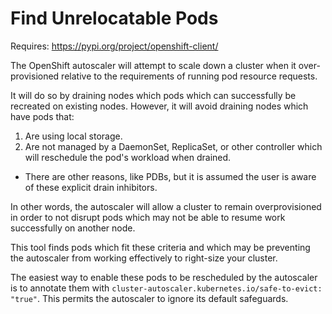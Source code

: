 # Find Unrelocatable Pods
Requires: https://pypi.org/project/openshift-client/

The OpenShift autoscaler will attempt to scale down a cluster when it over-provisioned relative to the requirements of running pod resource requests.

It will do so by draining nodes which pods which can successfully be recreated on existing nodes. However, it will avoid draining nodes which have pods that:
1. Are using local storage.
2. Are not managed by a DaemonSet, ReplicaSet, or other controller which will reschedule the pod's workload when drained.
* There are other reasons, like PDBs, but it is assumed the user is aware of these explicit drain inhibitors.

In other words, the autoscaler will allow a cluster to remain overprovisioned in order to not disrupt pods which may not be able to resume work successfully on another node.

This tool finds pods which fit these criteria and which may be preventing the autoscaler from working effectively to right-size your cluster. 

The easiest way to enable these pods to be rescheduled by the autoscaler is to annotate them with `cluster-autoscaler.kubernetes.io/safe-to-evict: "true"`. This permits the autoscaler to ignore its default safeguards.

